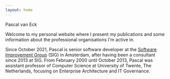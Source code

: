 ```yaml
---
layout: home
---
```

Pascal van Eck

Welcome to my personal website where I present my publications and some information about the professional organisations I'm active in.

Since October 2021, Pascal is senior software developer at the [Software Improvement Group](https://www.softwareimprovementgroup.com) (SIG) in Amsterdam, after having been a consultant since 2013 at SIG.
From February 2000 until October 2013, Pascal was assistant professor of Computer Science at University of Twente, The Netherlands, focusing on Enterprise Architecture and IT Governance. 
